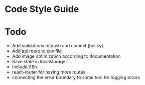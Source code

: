 # Code Style Guide

# Todo

- Add validations to push and commit.(husky)
- Add api route to env file
- Add image optimization according to documentation
- Save state in localstorage
- Include i18n
- react-router for having more routes
- connecting the error boundary to some tool for logging errors
